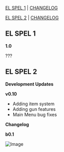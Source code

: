 [EL SPEL 1](https://elspel.github.io/1/)  |  [CHANGELOG](https://elspel.github.io/#el-spel-1)

[EL SPEL 2](https://elspel.github.io/2/)  |  [CHANGELOG](https://elspel.github.io/#el-spel-2)

## EL SPEL 1
**1.0**

???

## EL SPEL 2
**Development Updates**

**v0.10**
- Adding item system
- Adding gun features
- Main Menu bug fixes

**Changelog**

**b0.1**


![Image](https://via.placeholder.com/150)
